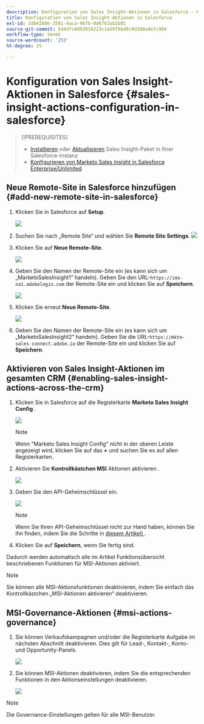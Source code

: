 ```yaml
---
description: Konfiguration von Sales Insight-Aktionen in Salesforce - Marketo-Dokumente - Produktdokumentation
title: Konfiguration von Sales Insight-Aktionen in Salesforce
exl-id: 2d842886-3501-4aca-96fb-0d6763ab2b01
source-git-commit: 544dfc0892016223c1e5976bd8c9d108ade7c984
workflow-type: tm+mt
source-wordcount: '253'
ht-degree: 1%

---
```


# Konfiguration von Sales Insight-Aktionen in Salesforce {#sales-insight-actions-configuration-in-salesforce}

>[!PREREQUISITES]
>
>* [Installieren](/help/marketo/product-docs/marketo-sales-insight/msi-for-salesforce/installation/install-marketo-sales-insight-package-in-salesforce-appexchange.md) oder [Aktualisieren](/help/marketo/product-docs/marketo-sales-insight/msi-for-salesforce/upgrading/upgrading-your-msi-package.md) Sales Insight-Paket in Ihrer Salesforce-Instanz
>* [Konfigurieren von Marketo Sales Insight in Salesforce Enterprise/Unlimited](/help/marketo/product-docs/marketo-sales-insight/msi-for-salesforce/configuration/configure-marketo-sales-insight-in-salesforce-enterprise-unlimited.md)

## Neue Remote-Site in Salesforce hinzufügen {#add-new-remote-site-in-salesforce}

1. Klicken Sie in Salesforce auf **Setup**.

   ![](assets/msi-actions-configuration-in-salesforce-1.png)

1. Suchen Sie nach „Remote Site“ und wählen Sie **Remote Site Settings**.
   ![](assets/msi-actions-configuration-in-salesforce-2.png)

1. Klicken Sie auf **Neue Remote-Site**.

   ![](assets/msi-actions-configuration-in-salesforce-3.png)

1. Geben Sie den Namen der Remote-Site ein (es kann sich um „MarketoSalesInsight1“ handeln). Geben Sie den URL-`https://ims-na1.adobelogin.com` der Remote-Site ein und klicken Sie auf **Speichern**.

   ![](assets/msi-actions-configuration-in-salesforce-4.png)

1. Klicken Sie erneut **Neue Remote-Site**.

   ![](assets/msi-actions-configuration-in-salesforce-4a.png)

1. Geben Sie den Namen der Remote-Site ein (es kann sich um „MarketoSalesInsight2“ handeln). Geben Sie die URL-`https://mkto-sales-connect.adobe.io` der Remote-Site ein und klicken Sie auf **Speichern**.

## Aktivieren von Sales Insight-Aktionen im gesamten CRM {#enabling-sales-insight-actions-across-the-crm}

1. Klicken Sie in Salesforce auf die Registerkarte **Marketo Sales Insight Config** .

   ![](assets/msi-actions-configuration-in-salesforce-5.png)

   >[!NOTE]
   >
   >Wenn &quot;Marketo Sales Insight Config“ nicht in der oberen Leiste angezeigt wird, klicken Sie auf das **+** und suchen Sie es auf allen Registerkarten.

1. Aktivieren Sie **Kontrollkästchen MSI** Aktionen aktivieren .

   ![](assets/msi-actions-configuration-in-salesforce-6.png)

1. Geben Sie den API-Geheimschlüssel ein.

   ![](assets/msi-actions-configuration-in-salesforce-7.png)

   >[!NOTE]
   >
   >Wenn Sie Ihren API-Geheimschlüssel nicht zur Hand haben, können Sie ihn finden, indem Sie die Schritte in [diesem Artikel) ](/help/marketo/product-docs/marketo-sales-insight/msi-for-salesforce/configuration/configure-marketo-sales-insight-in-salesforce-enterprise-unlimited.md).

1. Klicken Sie auf **Speichern**, wenn Sie fertig sind.

Dadurch werden automatisch alle im Artikel Funktionsübersicht beschriebenen Funktionen für MSI-Aktionen aktiviert.

>[!NOTE]
>
>Sie können alle MSI-Aktionsfunktionen deaktivieren, indem Sie einfach das Kontrollkästchen „MSI-Aktionen aktivieren“ deaktivieren.

## MSI-Governance-Aktionen {#msi-actions-governance}

1. Sie können Verkaufskampagnen und/oder die Registerkarte Aufgabe im nächsten Abschnitt deaktivieren. Dies gilt für Lead-, Kontakt-, Konto- und Opportunity-Panels.

   ![](assets/msi-actions-configuration-in-salesforce-8.png)

1. Sie können MSI-Aktionen deaktivieren, indem Sie die entsprechenden Funktionen in den Aktionseinstellungen deaktivieren.

   ![](assets/msi-actions-configuration-in-salesforce-9.png)

>[!NOTE]
>
>Die Governance-Einstellungen gelten für alle MSI-Benutzer.

